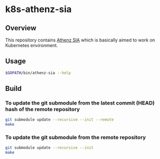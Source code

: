 # k8s-athenz-sia

## Overview

This repository contains [Athenz SIA](https://github.com/AthenZ/athenz/blob/master/docs/system_view.md#sia-service-identity-agent-provider) which is basically aimed to work on Kubernetes environment.

## Usage

```sh
$GOPATH/bin/athenz-sia --help
```

## Build

### To update the git submodule from the latest commit (HEAD) hash of the remote repository

```sh
git submodule update --recursive --init --remote
make
```

### To update the git submodule from the remote repository

```sh
git submodule update --recursive --init
make
```
